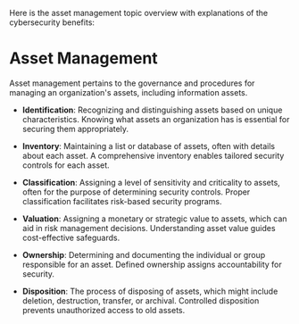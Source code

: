 Here is the asset management topic overview with explanations of the cybersecurity benefits:

# Asset Management 

Asset management pertains to the governance and procedures for managing an organization's assets, including information assets.

- **Identification**: Recognizing and distinguishing assets based on unique characteristics. Knowing what assets an organization has is essential for securing them appropriately. 

- **Inventory**: Maintaining a list or database of assets, often with details about each asset. A comprehensive inventory enables tailored security controls for each asset.

- **Classification**: Assigning a level of sensitivity and criticality to assets, often for the purpose of determining security controls. Proper classification facilitates risk-based security programs.

- **Valuation**: Assigning a monetary or strategic value to assets, which can aid in risk management decisions. Understanding asset value guides cost-effective safeguards. 

- **Ownership**: Determining and documenting the individual or group responsible for an asset. Defined ownership assigns accountability for security.

- **Disposition**: The process of disposing of assets, which might include deletion, destruction, transfer, or archival. Controlled disposition prevents unauthorized access to old assets.